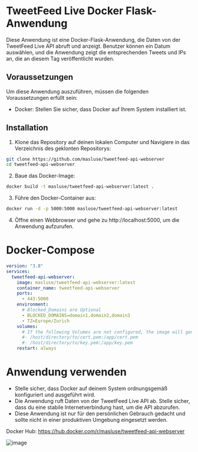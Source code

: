 # TweetFeed Live Docker Flask-Anwendung

Diese Anwendung ist eine Docker-Flask-Anwendung, die Daten von der TweetFeed Live API abruft und anzeigt. Benutzer können ein Datum auswählen, und die Anwendung zeigt die entsprechenden Tweets und IPs an, die an diesem Tag veröffentlicht wurden.

## Voraussetzungen

Um diese Anwendung auszuführen, müssen die folgenden Voraussetzungen erfüllt sein:

- Docker: Stellen Sie sicher, dass Docker auf Ihrem System installiert ist.

## Installation

1. Klone das Repository auf deinen lokalen Computer und Navigiere in das Verzeichnis des geklonten Repositorys:
  ``` bash
  git clone https://github.com/masluse/tweetfeed-api-webserver
  cd tweetfeed-api-webserver
  ```
2. Baue das Docker-Image:
  ``` bash
  docker build -t masluse/tweetfeed-api-webserver:latest .
  ```
3. Führe den Docker-Container aus:
  ``` bash
  docker run -d -p 5000:5000 masluse/tweetfeed-api-webserver:latest
  ```
4. Öffne einen Webbrowser und gehe zu http://localhost:5000, um die Anwendung aufzurufen.
# Docker-Compose
``` yaml
version: "3.8"
services:
  tweetfeed-api-webserver:
    image: masluse/tweetfeed-api-webserver:latest
    container_name: tweetfeed-api-webserver
    ports:
      - 443:5000
    environment:
      # Blocked_Domains are Optional
      - BLOCKED_DOMAINS=domain1,domain2,domain3
      - TZ=Europe/Zurich
    volumes:
      # If the following Volumes are not configured, the image will generate a certificate.
      #- /host/directory/to/cert.pem:/app/cert.pem
      #- /host/directory/to/key.pem:/app/key.pem
    restart: always
```

# Anwendung verwenden
- Stelle sicher, dass Docker auf deinem System ordnungsgemäß konfiguriert und ausgeführt wird.
- Die Anwendung ruft Daten von der TweetFeed Live API ab. Stelle sicher, dass du eine stabile Internetverbindung hast, um die API abzurufen.
- Diese Anwendung ist nur für den persönlichen Gebrauch gedacht und sollte nicht in einer produktiven Umgebung eingesetzt werden.

Docker Hub: https://hub.docker.com/r/masluse/tweetfeed-api-webserver

![image](https://github.com/masluse/tweetfeed-api-webserver/assets/122784119/da77c287-3871-44a0-b883-8103f3918f87)

